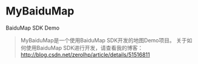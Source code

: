 # MyBaiduMap
BaiduMap SDK Demo
>MyBaiduMap是一个使用BaiduMap SDK开发的地图Demo项目。
关于如何使用BaiduMap SDK进行开发，请查看我的博客：http://blog.csdn.net/zerolhp/article/details/51516811 
